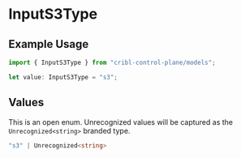 # InputS3Type

## Example Usage

```typescript
import { InputS3Type } from "cribl-control-plane/models";

let value: InputS3Type = "s3";
```

## Values

This is an open enum. Unrecognized values will be captured as the `Unrecognized<string>` branded type.

```typescript
"s3" | Unrecognized<string>
```